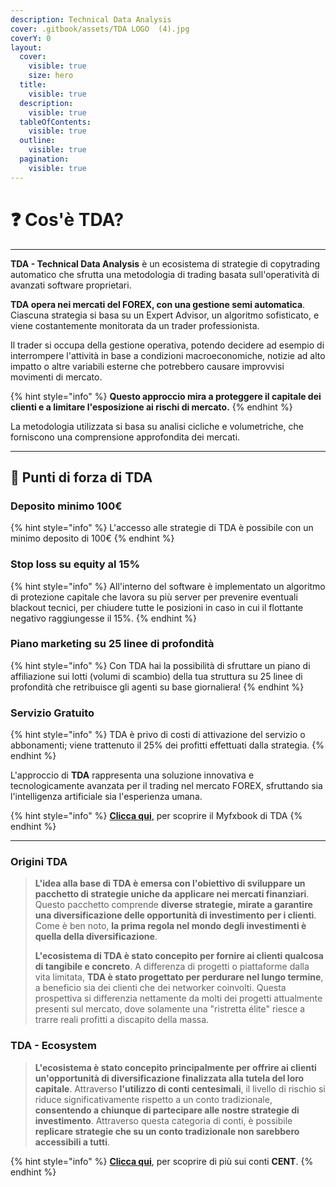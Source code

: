 ```yaml
---
description: Technical Data Analysis
cover: .gitbook/assets/TDA LOGO  (4).jpg
coverY: 0
layout:
  cover:
    visible: true
    size: hero
  title:
    visible: true
  description:
    visible: true
  tableOfContents:
    visible: true
  outline:
    visible: true
  pagination:
    visible: true
---
```


# ❓ Cos'è TDA?

***

**TDA - Technical Data Analysis** è un ecosistema di strategie di copytrading automatico che sfrutta una metodologia di trading basata sull'operatività di avanzati software proprietari.&#x20;

**TDA opera nei mercati del FOREX, con una gestione semi automatica**. Ciascuna strategia si basa su un Expert Advisor, un algoritmo sofisticato, e viene costantemente monitorata da un trader professionista.

Il trader si occupa della gestione operativa, potendo decidere ad esempio di interrompere l'attività in base a condizioni macroeconomiche, notizie ad alto impatto o altre variabili esterne che potrebbero causare improvvisi movimenti di mercato.&#x20;

{% hint style="info" %}
**Questo approccio mira a proteggere il capitale dei clienti e a limitare l'esposizione ai rischi di mercato.**&#x20;
{% endhint %}

La metodologia utilizzata si basa su analisi cicliche e volumetriche, che forniscono una comprensione approfondita dei mercati.

***

## 📌 Punti di forza di TDA&#x20;

### **Deposito minimo 100€**

{% hint style="info" %}
L'accesso alle strategie di TDA è possibile con un minimo deposito di 100€
{% endhint %}

### **Stop loss su equity al 15%**

{% hint style="info" %}
All'interno del software è implementato un algoritmo di protezione capitale che lavora su più server per prevenire eventuali blackout tecnici, per chiudere tutte le posizioni in caso in cui il flottante negativo raggiungesse il 15%.
{% endhint %}

### Piano marketing su 25 linee di profondità

{% hint style="info" %}
Con TDA hai la possibilità di sfruttare un piano di affiliazione sui lotti (volumi di scambio) della tua struttura su 25 linee di profondità che retribuisce gli agenti su base giornaliera!
{% endhint %}

### Servizio Gratuito

{% hint style="info" %}
TDA è privo di costi di attivazione del servizio o abbonamenti; viene trattenuto il 25% dei profitti effettuati dalla strategia.
{% endhint %}



L'approccio di **TDA** rappresenta una soluzione innovativa e tecnologicamente avanzata per il trading nel mercato FOREX, sfruttando sia l'intelligenza artificiale sia l'esperienza umana.

{% hint style="info" %}
[**Clicca qui**,](https://www.myfxbook.com/members/TechDataAnalysis) per scoprire il Myfxbook di TDA
{% endhint %}

***

### Origini  TDA

> **L'idea alla base di TDA è emersa con l'obiettivo di sviluppare un pacchetto di strategie uniche da applicare nei mercati finanziari**. Questo pacchetto comprende **diverse strategie, mirate a garantire una diversificazione delle opportunità di investimento per i clienti**. Come è ben noto, **la prima regola nel mondo degli investimenti è quella della diversificazione**.
>
>
>
> **L'ecosistema di TDA è stato concepito per fornire ai clienti qualcosa di tangibile e concreto**. A differenza di progetti o piattaforme dalla vita limitata, **TDA è stato progettato per perdurare nel lungo termine**, a beneficio sia dei clienti che dei networker coinvolti. Questa prospettiva si differenzia nettamente da molti dei progetti attualmente presenti sul mercato, dove solamente una "ristretta élite" riesce a trarre reali profitti a discapito della massa.

### TDA - Ecosystem

> **L'ecosistema è stato concepito principalmente per offrire ai clienti un'opportunità di diversificazione finalizzata alla tutela del loro capitale**. Attraverso **l'utilizzo di conti centesimali**, il livello di rischio si riduce significativamente rispetto a un conto tradizionale, **consentendo a chiunque di partecipare alle nostre strategie di investimento**. Attraverso questa categoria di conti, è possibile **replicare strategie che su un conto tradizionale non sarebbero accessibili a tutti**.

{% hint style="info" %}
[**Clicca qui**](il-broker/caratteristiche/conti-centesimali.md), per scoprire di più sui conti **CENT**.
{% endhint %}

